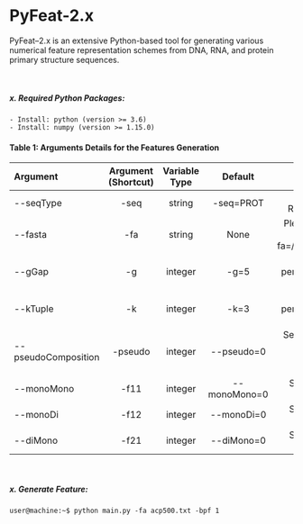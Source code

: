 # PyFeat-2.x

PyFeat–2.x is an extensive Python-based tool for generating various numerical feature representation schemes from DNA, RNA, and protein primary structure sequences.

&nbsp;

##### x. Required Python Packages:
```
- Install: python (version >= 3.6)
- Install: numpy (version >= 1.15.0)
```

#### Table 1: Arguments Details for the Features Generation
|   Argument     |   Argument (Shortcut) |    Variable Type     |   Default  | Help   |
|     :---       |    :---:              |  :---:               |  :---:     |    ---:|
| --seqType      | -seq                  | string               | -seq=PROT | Please use either DNA, RNA, or PROTEIN (PROT). |
| --fasta        | -fa                   | string               |  None      | Please enter the UNIX-like path. Example: -fa=/home/user/anyFASTA.fa |
| --gGap         | -g                    | integer              | -g=5      | The gap between 1 to 5 performed well. Example: -g=5  |
| --kTuple       | -k                    | integer              | -k=3      | The k between 1 to 3 performed well. Example: -k=3  |
| --pseudoComposition | -pseudo  | integer |  --pseudo=0  | Set -pseudo=1, if we want to generate features. 1 (On/Active), 0 (Off/Deactive) |
| --monoMono | -f11  | integer |  --monoMono=0  | Set -f11=1, if we want to generate features. |
| --monoDi | -f12  | integer |  --monoDi=0  | Set -f12=1, if we want to generate features. |
| --diMono | -f21  | integer |  --diMono=0  | Set -f21=1, if we want to generate features. |


&nbsp;
&nbsp;
&nbsp;


##### x. Generate Feature:
``` console
user@machine:~$ python main.py -fa acp500.txt -bpf 1
```
